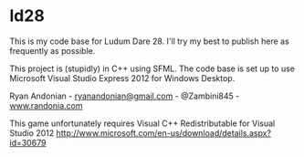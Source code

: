 ld28
====

This is my code base for Ludum Dare 28. I'll try my best to publish here as 
frequently as possible.

This project is (stupidly) in C++ using SFML. The code base is set up to use 
Microsoft Visual Studio Express 2012 for Windows Desktop.

Ryan Andonian - ryanandonian@gmail.com - @Zambini845 - www.randonia.com

This game unfortunately requires Visual C++ Redistributable for Visual Studio 2012
http://www.microsoft.com/en-us/download/details.aspx?id=30679
